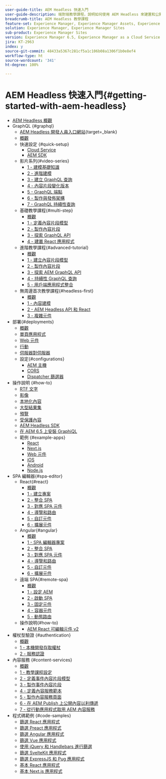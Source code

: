 ```yaml
---
user-guide-title: AEM Headless 快速入門
user-guide-description: 端對端教學課程，說明如何使用 AEM Headless 來建置和公開內容。
breadcrumb-title: AEM Headless 教學課程
feature-set: Experience Manager, Experience Manager Assets, Experience Manager Sites
solution: Experience Manager, Experience Manager Sites
sub-product: Experience Manager Sites
version: Experience Manager 6.5, Experience Manager as a Cloud Service
jira: KT-2963
index: y
source-git-commit: 48433a5367c281cf5a1c106b08a1306f1b0e8ef4
workflow-type: ht
source-wordcount: '341'
ht-degree: 100%

---
```



# AEM Headless 快速入門{#getting-started-with-aem-headless}

+ [AEM Headless 概觀](./overview.md)
+ GraphQL {#graphql}
   + [AEM Headless 開發人員入口網站](https://experienceleague.adobe.com/landing/experience-manager/headless/developer.html){target=_blank}
   + [概觀](./graphql/overview.md)
   + 快速設定 {#quick-setup}
      + [Cloud Service](./graphql/quick-setup/cloud-service.md)
      + [AEM SDK](./graphql/quick-setup/local-sdk.md)
   + 影片系列{#video-series}
      + [1 - 建模基礎知識](./graphql/video-series/modeling-basics.md)
      + [2 - 進階建模](./graphql/video-series/advanced-modeling.md)
      + [3 - 建立 GraphQL 查詢](./graphql/video-series/creating-graphql-queries.md)
      + [4 - 內容片段變化版本](./graphql/video-series/content-fragment-variations.md)
      + [5 - GraphQL 端點](./graphql/video-series/graphql-endpoints.md)
      + [6 - 製作與發佈架構](./graphql/video-series/author-publish-architecture.md)
      + [7 - GraphQL 持續性查詢](./graphql/video-series/graphql-persisted-queries.md)
   + 基礎教學課程{#multi-step}
      + [概觀](./graphql/multi-step/overview.md)
      + [1 - 定義內容片段模型](./graphql/multi-step/content-fragment-models.md)
      + [2 - 製作內容片段](./graphql/multi-step/author-content-fragments.md)
      + [3 - 探索 GraphQL API](./graphql/multi-step/explore-graphql-api.md)
      + [4 - 建置 React 應用程式](./graphql/multi-step/graphql-and-react-app.md)
   + 進階教學課程{#advanced-tutorial}
      + [概觀](/help/headless-tutorial/graphql/advanced-graphql/overview.md)
      + [1 - 建立內容片段模型](/help/headless-tutorial/graphql/advanced-graphql/create-content-fragment-models.md)
      + [2 - 製作內容片段](/help/headless-tutorial/graphql/advanced-graphql/author-content-fragments.md)
      + [3 - 探索 AEM GraphQL API](/help/headless-tutorial/graphql/advanced-graphql/explore-graphql-api.md)
      + [4 - 持續性 GraphQL 查詢](/help/headless-tutorial/graphql/advanced-graphql/graphql-persisted-queries.md)
      + [5 - 用戶端應用程式整合](/help/headless-tutorial/graphql/advanced-graphql/client-application-integration.md)
   + 無周邊首次教學課程{#headless-first}
      + [概觀](./graphql/headless-first-tutorial/overview.md)
      + [1 - 內容建模](./graphql/headless-first-tutorial/1-content-modeling.md)
      + [2 - AEM Headless API 和 React](./graphql/headless-first-tutorial/2-aem-headless-apis-and-react.md)
      + [3 - 複雜元件](./graphql/headless-first-tutorial/3-complex-components.md)
+ 部署{#deployments}
   + [概觀](./graphql/deployment/overview.md)
   + [單頁應用程式](./graphql/deployment/spa.md)
   + [Web 元件](./graphql/deployment/web-component.md)
   + [行動](./graphql/deployment/mobile.md)
   + [伺服器對伺服器](./graphql/deployment/server-to-server.md)
   + 設定{#configurations}
      + [AEM 主機](./graphql/deployment/configurations/aem-hosts.md)
      + [CORS](./graphql/deployment/configurations/cors.md)
      + [Dispatcher 篩選器](./graphql/deployment/configurations/dispatcher-filters.md)
+ 操作說明 {#how-to}
   + [RTF 文字](./graphql/how-to/rich-text.md)
   + [影像](./graphql/how-to/images.md)
   + [本地化內容](./graphql/how-to/localized-content.md)
   + [大型結果集](./graphql/how-to/large-result-sets.md)
   + [預覽](./graphql/how-to/preview.md)
   + [受保護內容](./graphql/how-to/protected-content.md)
   + [AEM Headless SDK](./graphql/how-to/aem-headless-sdk.md)
   + [在 AEM 6.5 上安裝 GraphiQL](./graphql/how-to/install-graphiql-aem-6-5.md)
   + 範例 {#example-apps}
      + [React](./graphql/example-apps/react-app.md)
      + [Next.js](./graphql/example-apps/next-js.md)
      + [Web 元件](./graphql/example-apps/web-component.md)
      + [iOS](./graphql/example-apps/ios-swiftui-app.md)
      + [Android](./graphql/example-apps/android-app.md)
      + [Node.js](./graphql/example-apps/server-to-server-app.md)
+ SPA 編輯器{#spa-editor}
   + React{#react}
      + [概觀](./spa-editor/react/overview.md)
      + [1 - 建立專案](./spa-editor/react/create-project.md)
      + [2 - 整合 SPA](./spa-editor/react/integrate-spa.md)
      + [3 - 對應 SPA 元件](./spa-editor/react/map-components.md)
      + [4 - 導覽和路由](./spa-editor/react/navigation-routing.md)
      + [5 - 自訂元件](./spa-editor/react/custom-component.md)
      + [6 - 擴展元件](./spa-editor/react/extend-component.md)
   + Angular{#angular}
      + [概觀](./spa-editor/angular/overview.md)
      + [1 - SPA 編輯器專案](./spa-editor/angular/create-project.md)
      + [2 - 整合 SPA](./spa-editor/angular/integrate-spa.md)
      + [3 - 對應 SPA 元件](./spa-editor/angular/map-components.md)
      + [4 - 導覽和路由](./spa-editor/angular/navigation-routing.md)
      + [5 - 自訂元件](./spa-editor/angular/custom-component.md)
      + [6 - 擴展元件](./spa-editor/angular/extend-component.md)
   + 遠端 SPA{#remote-spa}
      + [概觀](./spa-editor/remote-spa/overview.md)
      + [1 - 設定 AEM](./spa-editor/remote-spa/aem-configure.md)
      + [2 - 啟動 SPA](./spa-editor/remote-spa/spa-bootstrap.md)
      + [3 - 固定元件](./spa-editor/remote-spa/spa-fixed-component.md)
      + [4 - 容器元件](./spa-editor/remote-spa/spa-container-component.md)
      + [5 - 動態路由](./spa-editor/remote-spa/spa-dynamic-routes.md)
   + 操作說明{#how-to}
      + [AEM React 可編輯元件 v2](./spa-editor/how-to/react-core-components-v2.md)
+ 權杖型驗證 {#authentication}
   + [概觀](./authentication/overview.md)
   + [1 - 本機開發存取權杖](./authentication/local-development-access-token.md)
   + [2 - 服務認證](./authentication/service-credentials.md)
+ 內容服務 {#content-services}
   + [概觀](./content-services/overview.md)
   + [1 - 教學課程設定](./content-services/chapter-1.md)
   + [2 - 定義事件內容片段模型](./content-services/chapter-2.md)
   + [3 - 製作事件內容片段](./content-services/chapter-3.md)
   + [4 - 定義內容服務範本](./content-services/chapter-4.md)
   + [5 - 製作內容服務頁面](./content-services/chapter-5.md)
   + [6 - 在 AEM Publish 上公開內容以利傳遞](./content-services/chapter-6.md)
   + [7 - 從行動應用程式取用 AEM 內容服務](./content-services/chapter-7.md)
+ 程式碼範例 {#code-samples}
   + [篩選 React 應用程式](./graphql/code-samples/filtering-react-app.md)
   + [篩選 Preact 應用程式](./graphql/code-samples/filtering-preact-app.md)
   + [篩選 Angular 應用程式](./graphql/code-samples/filtering-angular-app.md)
   + [篩選 Vue 應用程式](./graphql/code-samples/filtering-vue-app.md)
   + [使用 jQuery 和 Handlebars 進行篩選](./graphql/code-samples/filtering-jquery-handlebars.md)
   + [篩選 SvelteKit 應用程式](./graphql/code-samples/filtering-sveltekit-app.md)
   + [篩選 ExpressJS 和 Pug 應用程式](./graphql/code-samples/filtering-express-pug-app.md)
   + [基本 React 應用程式](./graphql/code-samples/basic-react-app.md)
   + [基本 Next.js 應用程式](./graphql/code-samples/basic-nextjs-app.md)

